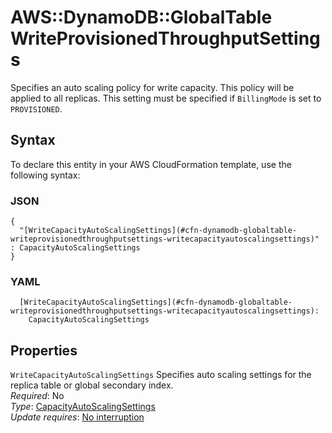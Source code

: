# AWS::DynamoDB::GlobalTable WriteProvisionedThroughputSettings<a name="aws-properties-dynamodb-globaltable-writeprovisionedthroughputsettings"></a>

Specifies an auto scaling policy for write capacity\. This policy will be applied to all replicas\. This setting must be specified if `BillingMode` is set to `PROVISIONED`\.

## Syntax<a name="aws-properties-dynamodb-globaltable-writeprovisionedthroughputsettings-syntax"></a>

To declare this entity in your AWS CloudFormation template, use the following syntax:

### JSON<a name="aws-properties-dynamodb-globaltable-writeprovisionedthroughputsettings-syntax.json"></a>

```
{
  "[WriteCapacityAutoScalingSettings](#cfn-dynamodb-globaltable-writeprovisionedthroughputsettings-writecapacityautoscalingsettings)" : CapacityAutoScalingSettings
}
```

### YAML<a name="aws-properties-dynamodb-globaltable-writeprovisionedthroughputsettings-syntax.yaml"></a>

```
  [WriteCapacityAutoScalingSettings](#cfn-dynamodb-globaltable-writeprovisionedthroughputsettings-writecapacityautoscalingsettings): 
    CapacityAutoScalingSettings
```

## Properties<a name="aws-properties-dynamodb-globaltable-writeprovisionedthroughputsettings-properties"></a>

`WriteCapacityAutoScalingSettings`  <a name="cfn-dynamodb-globaltable-writeprovisionedthroughputsettings-writecapacityautoscalingsettings"></a>
Specifies auto scaling settings for the replica table or global secondary index\.  
*Required*: No  
*Type*: [CapacityAutoScalingSettings](aws-properties-dynamodb-globaltable-capacityautoscalingsettings.md)  
*Update requires*: [No interruption](https://docs.aws.amazon.com/AWSCloudFormation/latest/UserGuide/using-cfn-updating-stacks-update-behaviors.html#update-no-interrupt)